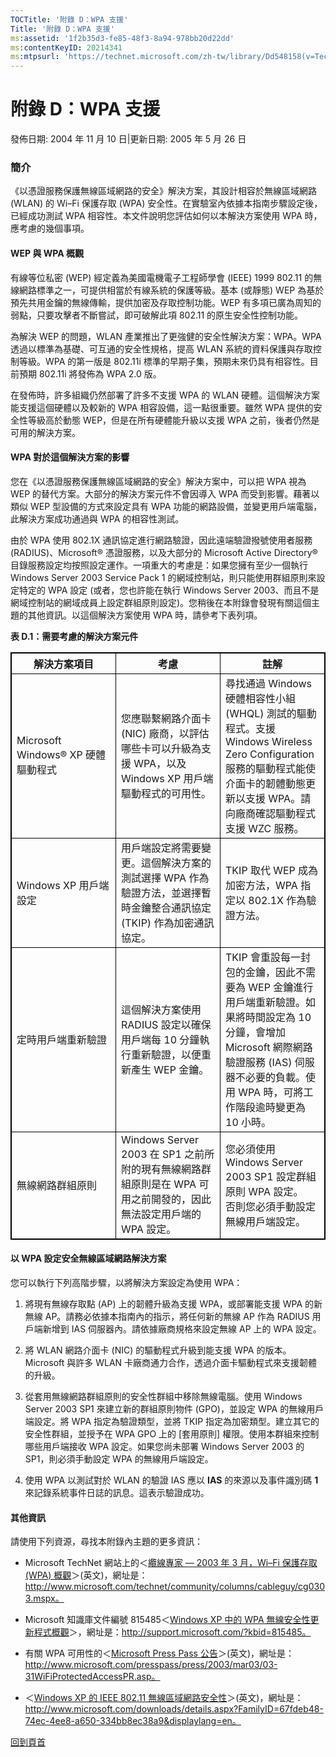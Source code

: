```yaml
---
TOCTitle: '附錄 D：WPA 支援'
Title: '附錄 D：WPA 支援'
ms:assetid: '1f2b35d3-fe85-48f3-8a94-978bb20d22dd'
ms:contentKeyID: 20214341
ms:mtpsurl: 'https://technet.microsoft.com/zh-tw/library/Dd548158(v=TechNet.10)'
---
```


附錄 D：WPA 支援
================

發佈日期: 2004 年 11 月 10 日|更新日期: 2005 年 5 月 26 日

### 簡介

《以憑證服務保護無線區域網路的安全》解決方案，其設計相容於無線區域網路(WLAN) 的 Wi–Fi 保護存取 (WPA) 安全性。在實驗室內依據本指南步驟設定後，已經成功測試 WPA 相容性。本文件說明您評估如何以本解決方案使用 WPA 時，應考慮的幾個事項。

#### WEP 與 WPA 概觀

有線等位私密 (WEP) 經定義為美國電機電子工程師學會 (IEEE) 1999 802.11 的無線網路標準之一，可提供相當於有線系統的保護等級。基本 (或靜態) WEP 為基於預先共用金鑰的無線傳輸，提供加密及存取控制功能。WEP 有多項已廣為周知的弱點，只要攻擊者不斷嘗試，即可破解此項 802.11 的原生安全性控制功能。

為解決 WEP 的問題，WLAN 產業推出了更強健的安全性解決方案：WPA。WPA 透過以標準為基礎、可互通的安全性規格，提高 WLAN 系統的資料保護與存取控制等級。WPA 的第一版是 802.11i 標準的早期子集，預期未來仍具有相容性。目前預期 802.11i 將發佈為 WPA 2.0 版。

在發佈時，許多組織仍然部署了許多不支援 WPA 的 WLAN 硬體。這個解決方案能支援這個硬體以及較新的 WPA 相容設備，這一點很重要。雖然 WPA 提供的安全性等級高於動態 WEP，但是在所有硬體能升級以支援 WPA 之前，後者仍然是可用的解決方案。

#### WPA 對於這個解決方案的影響

您在《以憑證服務保護無線區域網路的安全》解決方案中，可以把 WPA 視為 WEP 的替代方案。大部分的解決方案元件不會因導入 WPA 而受到影響。藉著以類似 WEP 型設備的方式來設定具有 WPA 功能的網路設備，並變更用戶端電腦，此解決方案成功通過與 WPA 的相容性測試。

由於 WPA 使用 802.1X 通訊協定進行網路驗證，因此遠端驗證撥號使用者服務 (RADIUS)、Microsoft® 憑證服務，以及大部分的 Microsoft Active Directory® 目錄服務設定均按照設定運作。一項重大的考慮是：如果您擁有至少一個執行 Windows Server 2003 Service Pack 1 的網域控制站，則只能使用群組原則來設定特定的 WPA 設定 (或者，您也許能在執行 Windows Server 2003、而且不是網域控制站的網域成員上設定群組原則設定)。您稍後在本附錄會發現有關這個主題的其他資訊。以這個解決方案使用 WPA 時，請參考下表列項。

**表 D.1：需要考慮的解決方案元件**

 
<table style="border:1px solid black;">
<colgroup>
<col width="33%" />
<col width="33%" />
<col width="33%" />
</colgroup>
<thead>
<tr class="header">
<th style="border:1px solid black;" >解決方案項目</th>
<th style="border:1px solid black;" >考慮</th>
<th style="border:1px solid black;" >註解</th>
</tr>
</thead>
<tbody>
<tr class="odd">
<td style="border:1px solid black;">Microsoft Windows® XP 硬體驅動程式</td>
<td style="border:1px solid black;">您應聯繫網路介面卡 (NIC) 廠商，以評估哪些卡可以升級為支援 WPA，以及 Windows XP 用戶端驅動程式的可用性。</td>
<td style="border:1px solid black;">尋找通過 Windows 硬體相容性小組 (WHQL) 測試的驅動程式。支援 Windows Wireless Zero Configuration 服務的驅動程式能使介面卡的韌體動態更新以支援 WPA。請向廠商確認驅動程式支援 WZC 服務。</td>
</tr>
<tr class="even">
<td style="border:1px solid black;">Windows XP 用戶端設定</td>
<td style="border:1px solid black;">用戶端設定將需要變更。這個解決方案的測試選擇 WPA 作為驗證方法，並選擇暫時金鑰整合通訊協定 (TKIP) 作為加密通訊協定。</td>
<td style="border:1px solid black;">TKIP 取代 WEP 成為加密方法，WPA 指定以 802.1X 作為驗證方法。</td>
</tr>
<tr class="odd">
<td style="border:1px solid black;">定時用戶端重新驗證</td>
<td style="border:1px solid black;">這個解決方案使用 RADIUS 設定以確保用戶端每 10 分鐘執行重新驗證，以便重新產生 WEP 金鑰。</td>
<td style="border:1px solid black;">TKIP 會重設每一封包的金鑰，因此不需要為 WEP 金鑰進行用戶端重新驗證。如果將時間設定為 10 分鐘，會增加 Microsoft 網際網路驗證服務 (IAS) 伺服器不必要的負載。使用 WPA 時，可將工作階段逾時變更為 10 小時。</td>
</tr>
<tr class="even">
<td style="border:1px solid black;">無線網路群組原則</td>
<td style="border:1px solid black;">Windows Server 2003 在 SP1 之前所附的現有無線網路群組原則是在 WPA 可用之前開發的，因此無法設定用戶端的 WPA 設定。</td>
<td style="border:1px solid black;">您必須使用 Windows Server 2003 SP1 設定群組原則 WPA 設定。<br />
否則您必須手動設定無線用戶端設定。</td>
</tr>
</tbody>
</table>
 

#### 以 WPA 設定安全無線區域網路解決方案

您可以執行下列高階步驟，以將解決方案設定為使用 WPA：

1.  將現有無線存取點 (AP) 上的韌體升級為支援 WPA，或部署能支援 WPA 的新無線 AP。請務必依據本指南內的指示，將任何新的無線 AP 作為 RADIUS 用戶端新增到 IAS 伺服器內。請依據廠商規格來設定無線 AP 上的 WPA 設定。

2.  將 WLAN 網路介面卡 (NIC) 的驅動程式升級到能支援 WPA 的版本。Microsoft 與許多 WLAN 卡廠商通力合作，透過介面卡驅動程式來支援韌體的升級。

3.  從套用無線網路群組原則的安全性群組中移除無線電腦。使用 Windows Server 2003 SP1 來建立新的群組原則物件 (GPO)，並設定 WPA 的無線用戶端設定。將 WPA 指定為驗證類型，並將 TKIP 指定為加密類型。建立其它的安全性群組，並授予在 WPA GPO 上的 \[套用原則\] 權限。使用本群組來控制哪些用戶端接收 WPA 設定。如果您尚未部署 Windows Server 2003 的 SP1，則必須手動設定 WPA 的無線用戶端設定。

4.  使用 WPA 以測試對於 WLAN 的驗證 IAS 應以 **IAS** 的來源以及事件識別碼 **1** 來記錄系統事件日誌的訊息。這表示驗證成功。  

#### 其他資訊

請使用下列資源，尋找本附錄內主題的更多資訊：

-   Microsoft TechNet 網站上的＜[纜線專家 — 2003 年 3 月，Wi–Fi 保護存取 (WPA) 概觀](http://www.microsoft.com/technet/community/columns/cableguy/cg0303.mspx)＞(英文)，網址是：http://www.microsoft.com/technet/community/columns/cableguy/cg0303.mspx。

-   Microsoft 知識庫文件編號 815485＜[Windows XP 中的 WPA 無線安全性更新程式概觀](http://support.microsoft.com/?kbid=815485)＞，網址是：http://support.microsoft.com/?kbid=815485。

-   有關 WPA 可用性的＜[Microsoft Press Pass 公告](http://www.microsoft.com/presspass/press/2003/mar03/03-31wifiprotectedaccesspr.asp)＞(英文)，網址是：http://www.microsoft.com/presspass/press/2003/mar03/03-31WiFiProtectedAccessPR.asp。

-   ＜[Windows XP 的 IEEE 802.11 無線區域網路安全性](http://www.microsoft.com/downloads/details.aspx?familyid=67fdeb48-74ec-4ee8-a650-334bb8ec38a9&displaylang=en)＞(英文)，網址是：http://www.microsoft.com/downloads/details.aspx?FamilyID=67fdeb48-74ec-4ee8-a650-334bb8ec38a9&displaylang=en。

[](#mainsection)[回到頁首](#mainsection)
